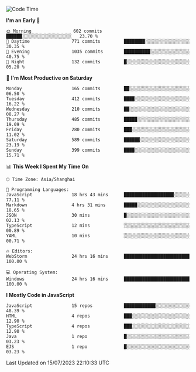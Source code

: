 <!--START_SECTION:waka-->
![Code Time](http://img.shields.io/badge/Code%20Time-2%2C456%20hrs%2059%20mins-blue)

**I'm an Early 🐤** 

```text
🌞 Morning                602 commits         ██████░░░░░░░░░░░░░░░░░░░   23.70 % 
🌆 Daytime                771 commits         ████████░░░░░░░░░░░░░░░░░   30.35 % 
🌃 Evening                1035 commits        ██████████░░░░░░░░░░░░░░░   40.75 % 
🌙 Night                  132 commits         █░░░░░░░░░░░░░░░░░░░░░░░░   05.20 % 
```
📅 **I'm Most Productive on Saturday** 

```text
Monday                   165 commits         ██░░░░░░░░░░░░░░░░░░░░░░░   06.50 % 
Tuesday                  412 commits         ████░░░░░░░░░░░░░░░░░░░░░   16.22 % 
Wednesday                210 commits         ██░░░░░░░░░░░░░░░░░░░░░░░   08.27 % 
Thursday                 485 commits         █████░░░░░░░░░░░░░░░░░░░░   19.09 % 
Friday                   280 commits         ███░░░░░░░░░░░░░░░░░░░░░░   11.02 % 
Saturday                 589 commits         ██████░░░░░░░░░░░░░░░░░░░   23.19 % 
Sunday                   399 commits         ████░░░░░░░░░░░░░░░░░░░░░   15.71 % 
```


📊 **This Week I Spent My Time On** 

```text
🕑︎ Time Zone: Asia/Shanghai

💬 Programming Languages: 
JavaScript               18 hrs 43 mins      ███████████████████░░░░░░   77.11 % 
Markdown                 4 hrs 31 mins       █████░░░░░░░░░░░░░░░░░░░░   18.65 % 
JSON                     30 mins             █░░░░░░░░░░░░░░░░░░░░░░░░   02.13 % 
TypeScript               12 mins             ░░░░░░░░░░░░░░░░░░░░░░░░░   00.89 % 
YAML                     10 mins             ░░░░░░░░░░░░░░░░░░░░░░░░░   00.71 % 

🔥 Editors: 
WebStorm                 24 hrs 16 mins      █████████████████████████   100.00 % 

💻 Operating System: 
Windows                  24 hrs 16 mins      █████████████████████████   100.00 % 
```

**I Mostly Code in JavaScript** 

```text
JavaScript               15 repos            ████████████░░░░░░░░░░░░░   48.39 % 
HTML                     4 repos             ███░░░░░░░░░░░░░░░░░░░░░░   12.90 % 
TypeScript               4 repos             ███░░░░░░░░░░░░░░░░░░░░░░   12.90 % 
Java                     1 repo              █░░░░░░░░░░░░░░░░░░░░░░░░   03.23 % 
EJS                      1 repo              █░░░░░░░░░░░░░░░░░░░░░░░░   03.23 % 
```




 Last Updated on 15/07/2023 22:10:33 UTC
<!--END_SECTION:waka-->

<!--
**likaiqiang/likaiqiang** is a ✨ _special_ ✨ repository because its `README.md` (this file) appears on your GitHub profile.

Here are some ideas to get you started:

- 🔭 I’m currently working on ...
- 🌱 I’m currently learning ...
- 👯 I’m looking to collaborate on ...
- 🤔 I’m looking for help with ...
- 💬 Ask me about ...
- 📫 How to reach me: ...
- 😄 Pronouns: ...
- ⚡ Fun fact: ...
-->
